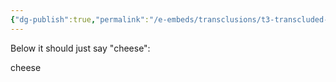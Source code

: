 ```yaml
---
{"dg-publish":true,"permalink":"/e-embeds/transclusions/t3-transcluded-block/","created":"2024-05-07T10:12:25.000-05:00","updated":"2024-05-07T10:12:25.000-05:00"}
---
```



Below it should just say "cheese": 


<div class="transclusion internal-embed is-loaded"><div class="markdown-embed">



cheese 

</div></div>

